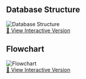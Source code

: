 ## Database Structure
![Database Structure](./js/database.png)  
[🔗 View Interactive Version](https://app.eraser.io/workspace/MYycxFRfIegA3YD9fpyD?origin=share)

## Flowchart
![Flowchart](./js/flowchart.png)  
[🔗 View Interactive Version](https://app.eraser.io/workspace/IcsS3dIA8ktp2w9aKK1z?origin=share)
